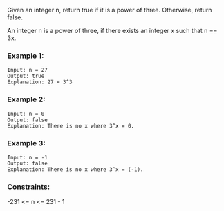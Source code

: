 Given an integer n, return true if it is a power of three. Otherwise, return false.

An integer n is a power of three, if there exists an integer x such that n == 3x. 

### Example 1:
```
Input: n = 27
Output: true
Explanation: 27 = 3^3
```
### Example 2:
```
Input: n = 0
Output: false
Explanation: There is no x where 3^x = 0.
```
### Example 3:
```
Input: n = -1
Output: false
Explanation: There is no x where 3^x = (-1).
```
### Constraints:

-231 <= n <= 231 - 1
